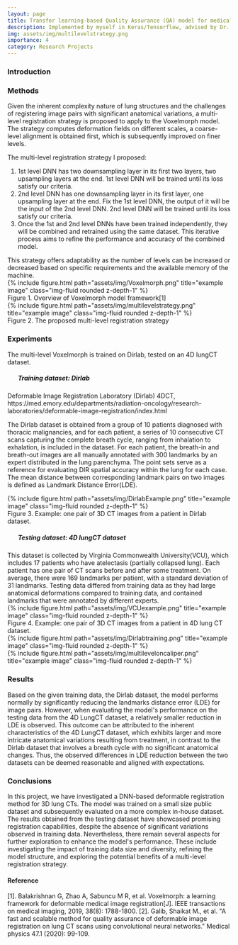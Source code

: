 ```yaml
---
layout: page
title: Transfer learning-based Quality Assurance (QA) model for medical image registration
description: Implemented by myself in Keras/Tensorflow, advised by Dr. Geoffrey Hugo
img: assets/img/multilevelstrategy.png
importance: 4
category: Research Projects
---
```


<h3 class="container-title"> Introduction </h3>



<h3 class="container-title"> Methods </h3>

Given the inherent complexity nature of lung structures and the challenges of registering image pairs with significant anatomical variations, a multi-level registration strategy is proposed to apply to the Voxelmorph model. The strategy computes deformation fields on different scales, a coarse-level alignment is obtained
first, which is subsequently improved on finer levels. 

The multi-level registration strategy I proposed: 
<ol>
    <li>1st level DNN has two downsampling layer in its first two layers, two upsampling layers at the end. 1st level DNN will be trained until its loss satisfy our criteria. </li>
    <li>2nd level DNN has one downsampling layer in its first layer, one upsampling layer at the end. 
    Fix the 1st level DNN, the output of it will be the input of the 2nd level DNN. 2nd level DNN will be trained until its loss satisfy our criteria. </li>
    <li>Once the 1st and 2nd level DNNs have been trained independently, they will be combined and retrained using the same dataset. This iterative process aims to refine the performance and accuracy of the combined model. </li>
</ol>
This strategy offers adaptability as the number of levels can be increased or decreased based on specific requirements and the available memory of the machine.

<div class="row">
    <div class="col-sm mt-3 mt-md-0">
        {% include figure.html path="assets/img/Voxelmorph.png" title="example image" class="img-fluid rounded z-depth-1" %}
    </div>
</div>
<div class="caption">
    Figure 1. Overview of Voxelmorph model framework[1]
</div>

<div class="row">
    <div class="col-sm mt-3 mt-md-0">
        {% include figure.html path="assets/img/multilevelstrategy.png" title="example image" class="img-fluid rounded z-depth-1" %}
    </div>
</div>
<div class="caption">
    Figure 2. The proposed multi-level registration strategy
</div>



<h3 class="container-title"> Experiments </h3>

The multi-level Voxelmorph is trained on Dirlab, tested on an 4D lungCT dataset. 
<ul><h5 class="container-title"> Training dataset: Dirlab </h5></ul>
Deformable Image Registration Laboratory (Dirlab) 4DCT, https://med.emory.edu/departments/radiation-oncology/research-laboratories/deformable-image-registration/index.html

The Dirlab dataset is obtained from a group of 10 patients diagnosed with thoracic malignancies, and for each patient, a series of 10 consecutive CT scans capturing the complete breath cycle, ranging from inhalation to exhalation, is included in the dataset. For each patient, the breath-in and breath-out images are all manually annotated with 300 landmarks by an expert distributed in the lung parenchyma. The point sets serve as a reference for evaluating DIR spatial accuracy within the lung for each case. The mean distance between corresponding landmark pairs on two images is defined as Landmark Distance Error(LDE). 


<div class="row">
    <div class="col-sm mt-3 mt-md-0">
        {% include figure.html path="assets/img/DirlabExample.png" title="example image" class="img-fluid rounded z-depth-1" %}
    </div>
</div>
<div class="caption">
    Figure 3. Example: one pair of 3D CT images from a patient in Dirlab dataset. 
</div>

<ul><h5 class="container-title"> Testing dataset: 4D lungCT dataset </h5></ul>
This dataset is collected by Virginia Commonwealth University(VCU), which includes 17 patients who have atelectasis (partially collapsed lung). Each patient has one pair of CT scans before and after some treatment. 
On average, there were 169 landmarks per patient, with a standard deviation of 31 landmarks. Testing data differed from training data as they had large anatomical deformations compared to training data, and contained landmarks that were annotated by different experts. 

<div class="row">
    <div class="col-sm mt-3 mt-md-0">
        {% include figure.html path="assets/img/VCUexample.png" title="example image" class="img-fluid rounded z-depth-1" %}
    </div>
</div>
<div class="caption">
    Figure 4. Example: one pair of 3D CT images from a patient in 4D lung CT dataset. 
</div>


<div class="row">
    <div class="col-sm mt-3 mt-md-0">
        {% include figure.html path="assets/img/Dirlabtraining.png" title="example image" class="img-fluid rounded z-depth-1" %}
    </div>
</div>

<div class="row">
    <div class="col-sm mt-3 mt-md-0">
        {% include figure.html path="assets/img/multileveloncaliper.png" title="example image" class="img-fluid rounded z-depth-1" %}
    </div>
</div>


<h3 class="container-title"> Results </h3>

Based on the given training data, the Dirlab dataset, the model performs normally by significantly reducing the landmarks distance error (LDE) for image pairs. However, when evaluating the model's performance on the testing data from the 4D LungCT dataset, a relatively smaller reduction in LDE is observed. This outcome can be attributed to the inherent characteristics of the 4D LungCT dataset, which exhibits larger and more intricate anatomical variations resulting from treatment, in contrast to the Dirlab dataset that involves a breath cycle with no significant anatomical changes. Thus, the observed differences in LDE reduction between the two datasets can be deemed reasonable and aligned with expectations.

<h3 class="container-title"> Conclusions </h3>

In this project, we have investigated a DNN-based deformable registration method for 3D lung CTs. The model was trained on a small size public dataset and subsequently evaluated on a more complex in-house dataset. The results obtained from the testing dataset have showcased promising registration capabilities, despite the absence of significant variations observed in training data. Nevertheless, there remain several aspects for further exploration to enhance the model's performance. These include investigating the impact of training data size and diversity, refining the model structure, and exploring the potential benefits of a multi-level registration strategy. 


<h4 class="container-title"> Reference </h4>
[1]. Balakrishnan G, Zhao A, Sabuncu M R, et al. Voxelmorph: a learning framework for deformable medical image registration[J]. IEEE transactions on medical imaging, 2019, 38(8): 1788-1800.
[2]. Galib, Shaikat M., et al. "A fast and scalable method for quality assurance of deformable image registration on lung CT scans using convolutional neural networks." Medical physics 47.1 (2020): 99-109.

